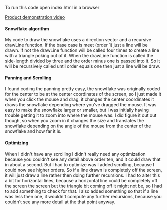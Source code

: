 To run this code open index.html in a browser

[Product demonstration video](https://www.youtube.com/watch?v=v5ZBeJs5bjs)

#### Snowflake algorithm
My code to draw the snowflake uses a direction vector and a recursive drawLine function. If the base case is meet (order 1) just a line will be drawn. If not the drawLine function will be called four times to create a line with a triangle poking out of it. When the drawLine function is called the side-length divided by three and the order minus one is passed into it. So it will be recursively called until order equals one then just a line will be draw.

#### Panning and Scrolling
I found coding the panning pretty easy, the snowflake was originally coded for the center to be at the center coordinates of the screen, so I just made it when you click the mouse and drag, it changes the center coordinates it draws the snowflake depending where you've dragged the mouse.
It was easy to make the snowflake larger or smaller, but I was initially having trouble getting it to zoom into where the mouse was. I did figure it out out though, so when you zoom in it changes the size and translates the snowflake depending on the angle of the mouse from the center of the snowflake and how far it is. 

#### Optimizing 
When I didn't have any scrolling I didn't really need any optimization because you couldn't see any detail above order ten, and it could draw that in about a second. But I had to optimize was I added scrolling, because I could now see higher orders. So if a line drawn is completely off the screen, it will just draw a line rather then doing further recursions. I had to alter this a bit for horizontal lines, because a horizontal line could be completely off the screen the screen but the triangle bit coming off it might not be, so I had to add something to check for that. I also added something so that if a line was less then one, it wouldn't compute any further recursions, because you couldn't see any more detail at the that point anyway.
